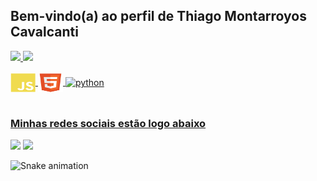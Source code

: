 ## Bem-vindo(a) ao perfil de Thiago Montarroyos Cavalcanti

 <div>
   <a href="https://github.com/thiagomontarroyos">
   <img height="180em" src="https://github-readme-stats.vercel.app/api?username=thiagomontarroyos&show_icons=true&theme=tokyonight&include_all_commits=true&count_private=true"/>
   <img height="180em" src="https://github-readme-stats.vercel.app/api/top-langs/?username=thiagomontarroyos&layout=compact&langs_count=6&theme=tokyonight"/>

</div>
<div style="display: inline_block"><br>
  <img align="center" alt="Js" height="30" width="40" src="https://raw.githubusercontent.com/devicons/devicon/master/icons/javascript/javascript-plain.svg">
  <img align="center" alt="HTML" height="30" width="40" src="https://raw.githubusercontent.com/devicons/devicon/master/icons/html5/html5-original.svg">
  <img align="center" alt="python" height="30" width="40" src="https://cdn.jsdelivr.net/gh/devicons/devicon/icons/python/python-original.svg">
 
</div>
 
 <br>
 
  ### Minhas redes sociais estão logo abaixo
 
<div> 
  <a href="https://www.instagram.com/thiagomontarroyos/" target="_blank"><img src="https://img.shields.io/badge/-Instagram-%23E4405F?style=for-the-badge&logo=instagram&logoColor=white" target="_blank"></a>
  <a href="https://www.linkedin.com/in/thiagomontarroyos/" target="_blank"><img src="https://img.shields.io/badge/-LinkedIn-%230077B5?style=for-the-badge&logo=linkedin&logoColor=white" target="_blank"></a> 
 
  ![Snake animation](https://github.com/thiagomontarroyos/thiagomontarroyos/blob/output/github-contribution-grid-snake.svg)

</div>
